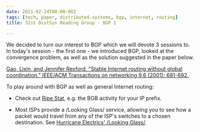 ```yaml
---
date: 2021-02-24T00:00:00Z
tags: [tech, paper, distributed-systems, bgp, internet, routing]
title: 31st DistSys Reading Group - BGP 1

---
```


We decided to turn our interest to BGP which we will devote 3 sessions to. In
today's session - the first one - we introduced BGP, looked at the convergence
problem, as well as the solution suggested in the paper below.

[Gao, Lixin, and Jennifer Rexford. "Stable Internet routing without global
coordination." IEEE/ACM Transactions on networking 9.6 (2001):
681-692.](https://www.cs.princeton.edu/~jrex/papers/sigmetrics00.long.pdf)

To play around with BGP as well as general Internet routing:

- Check out [Ripe Stat](https://stat.ripe.net/), e.g. the BGB activity for your
  IP prefix.

- Most ISPs provide a /Looking Glass/ service, allowing you to see how a packet
  would travel from any of the ISP's switches to a chosen destination. See
  [Hurricane Electrics' /Looking Glass/](https://lg.he.net/).


